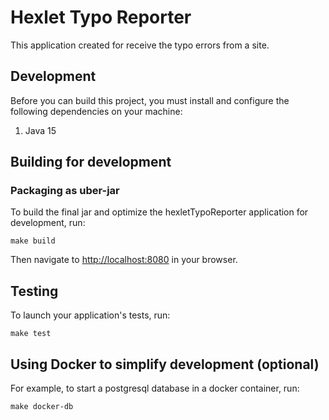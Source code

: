 # Hexlet Typo Reporter

This application created for receive the typo errors from a site.

## Development

Before you can build this project, you must install and configure the following dependencies on your machine:

1. Java 15

## Building for development

### Packaging as uber-jar

To build the final jar and optimize the hexletTypoReporter application for development, run:

    make build

Then navigate to [http://localhost:8080](http://localhost:8080) in your browser.

## Testing

To launch your application's tests, run:

    make test

## Using Docker to simplify development (optional)

For example, to start a postgresql database in a docker container, run:

    make docker-db
